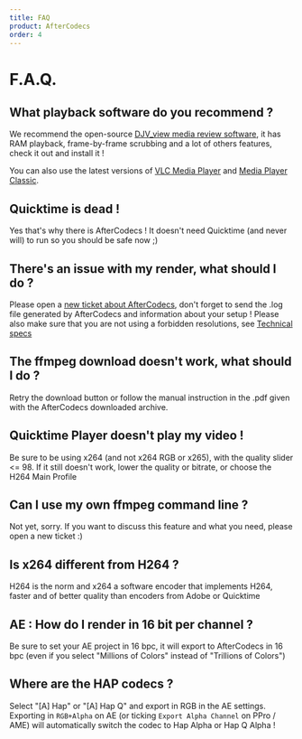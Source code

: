 ```yaml
---
title: FAQ
product: AfterCodecs
order: 4
---
```


# F.A.Q.

## What playback software do you recommend ?
We recommend the open-source [DJV_view media review software](http://djv.sourceforge.net), it has RAM playback, frame-by-frame scrubbing and a lot of others features, check it out and install it !

You can also use the latest versions of [VLC Media Player](https://www.videolan.org/vlc/) and [Media Player Classic](https://mpc-hc.org/).

## Quicktime is dead !
Yes that's why there is AfterCodecs ! It doesn't need Quicktime (and never will) to run so you should be safe now ;) 
## There's an issue with my render, what should I do ?
Please open a [new ticket about AfterCodecs](https://aescripts.com/contact/), don't forget to send the .log file generated by AfterCodecs and information about your setup !
Please also make sure that you are not using a forbidden resolutions, see [Technical specs](/AfterCodecs/tech-spec/)
## The ffmpeg download doesn't work, what should I do ?
Retry the download button or follow the manual instruction in the .pdf given with the AfterCodecs downloaded archive.
## Quicktime Player doesn't play my video !
Be sure to be using x264 (and not x264 RGB or x265), with the quality slider <= 98. If it still doesn't work, lower the quality or bitrate, or choose the H264 Main Profile
## Can I use my own ffmpeg command line ?
Not yet, sorry. If you want to discuss this feature and what you need, please open a new ticket :)
## Is x264 different from H264 ?
H264 is the norm and x264 a software encoder that implements H264, faster and of better quality than encoders from Adobe or Quicktime
## AE : How do I render in 16 bit per channel ?
Be sure to set your AE project in 16 bpc, it will export to AfterCodecs in 16 bpc (even if you select "Millions of Colors" instead of "Trillions of Colors")
## Where are the HAP codecs ?
Select "[A] Hap" or "[A] Hap Q" and export in RGB in the AE settings. Exporting in `RGB+Alpha` on AE (or ticking `Export Alpha Channel` on PPro / AME) will automatically switch the codec to Hap Alpha or Hap Q Alpha !